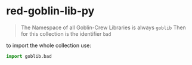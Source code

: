 # red-goblin-lib-py

> The Namespace of all Goblin-Crew Libraries is always `goblib`
> Then for this collection  is the identifier `bad`

to import the whole collection use:

```python
import goblib.bad
```